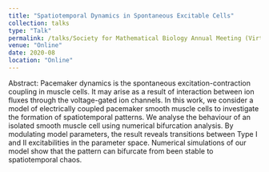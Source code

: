 ```yaml
---
title: "Spatiotemporal Dynamics in Spontaneous Excitable Cells"
collection: talks
type: "Talk"
permalink: /talks/Society for Mathematical Biology Annual Meeting (Virtual)
venue: "Online"
date: 2020-08
location: "Online"
---
```


Abstract: Pacemaker dynamics is the spontaneous excitation-contraction coupling in muscle cells. It may arise as a result of interaction between ion fluxes through the voltage-gated ion channels. In this work, we consider a model of electrically coupled pacemaker smooth muscle cells to investigate the formation of spatiotemporal patterns. We analyse the behaviour of an isolated smooth muscle cell using numerical bifurcation analysis. By modulating model parameters, the result reveals transitions between Type I and II excitabilities in the parameter space. Numerical simulations of our model show that the pattern can bifurcate from been stable to spatiotemporal chaos.
